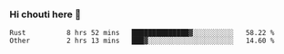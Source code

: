 ### Hi chouti here 👋


<!--START_SECTION:waka-->

```text
Rust          8 hrs 52 mins   ██████████████▓░░░░░░░░░░   58.22 %
Other         2 hrs 13 mins   ███▓░░░░░░░░░░░░░░░░░░░░░   14.60 %
```

<!--END_SECTION:waka-->

<!--
**l0nl1f3/l0nl1f3** is a ✨ _special_ ✨ repository because its `README.md` (this file) appears on your GitHub profile.

Here are some ideas to get you started:

- 🔭 I’m currently working on ...
- 🌱 I’m currently learning ...
- 👯 I’m looking to collaborate on ...
- 🤔 I’m looking for help with ...
- 💬 Ask me about ...
- 📫 How to reach me: ...
- 😄 Pronouns: ...
- ⚡ Fun fact: ...
-->
